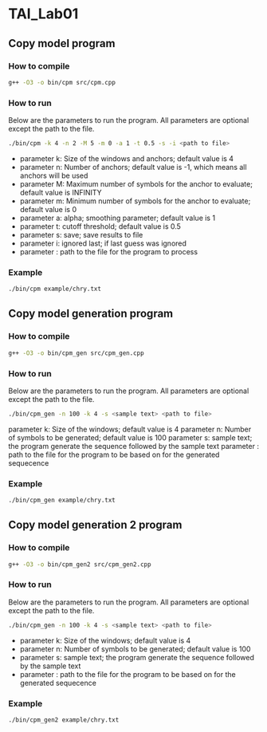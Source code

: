 # TAI_Lab01

## Copy model program

### How to compile

```bash
g++ -O3 -o bin/cpm src/cpm.cpp
```
### How to run

Below are the parameters to run the program.
All parameters are optional except the path to the file.

```bash
./bin/cpm -k 4 -n 2 -M 5 -m 0 -a 1 -t 0.5 -s -i <path to file>  
```
- parameter k: Size of the windows and anchors; default value is 4
- parameter n: Number of anchors; default value is -1, which means all anchors will be used
- parameter M: Maximum number of symbols for the anchor to evaluate; default value is INFINITY
- parameter m: Minimum number of symbols for the anchor to evaluate; default value is 0
- parameter a: alpha; smoothing parameter; default value is 1
- parameter t: cutoff threshold; default value is 0.5
- parameter s: save; save results to file
- parameter i: ignored last; if last guess was ignored
- parameter <path to file>: path to the file for the program to process  

### Example

```bash
./bin/cpm example/chry.txt
```

## Copy model generation program

### How to compile

```bash
g++ -O3 -o bin/cpm_gen src/cpm_gen.cpp
```

### How to run

Below are the parameters to run the program.
All parameters are optional except the path to the file.

```bash
./bin/cpm_gen -n 100 -k 4 -s <sample text> <path to file>  
```
parameter k: Size of the windows; default value is 4
parameter n: Number of symbols to be generated; default value is 100
parameter s: sample text; the program generate the sequence followed by the sample text 
parameter <path to file>: path to the file for the program to be based on for the generated sequecence 

### Example

```bash
./bin/cpm_gen example/chry.txt

```

## Copy model generation 2 program

### How to compile

```bash
g++ -O3 -o bin/cpm_gen2 src/cpm_gen2.cpp
```

### How to run

Below are the parameters to run the program.
All parameters are optional except the path to the file.

```bash
./bin/cpm_gen -n 100 -k 4 -s <sample text> <path to file>  
```
- parameter k: Size of the windows; default value is 4
- parameter n: Number of symbols to be generated; default value is 100
- parameter s: sample text; the program generate the sequence followed by the sample text 
- parameter <path to file>: path to the file for the program to be based on for the generated sequecence 


### Example

```bash
./bin/cpm_gen2 example/chry.txt

```
